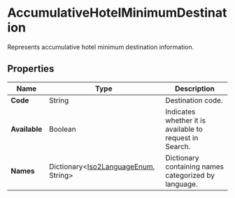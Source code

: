 # AccumulativeHotelMinimumDestination

Represents accumulative hotel minimum destination information.

## Properties

| Name | Type | Description |
|------|------|-------------|
| **Code** | String | Destination code. |
| **Available** | Boolean | Indicates whether it is available to request in Search. |
| **Names** | Dictionary&lt;[Iso2LanguageEnum](/docs/apis/for-sellers/connectors-pull-developers-api/API_Reference/iso2languageenum), String&gt; | Dictionary containing names categorized by language. |
